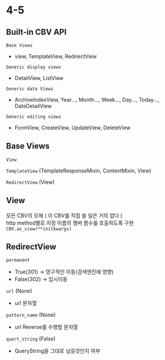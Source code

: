 # 4-5

## Built-in CBV API

`Base Views`

- view, TemplateView, RedirectView

`Generic display views`

- DetailView, ListView

`Generic date Views`

- ArchiveIndexView, Year..., Month..., Week..., Day..., Today..., DateDetailView

`Generic editing views`

- FormView, CreateView, UpdateView, DeleteView


## Base Views

`View`  

`TemplateView`
(TemplateResponseMixin, ContextMixin, View)  

`RedirectView`
(View)  

## View

모든 CBV의 모체 ( 이 CBV를 직접 쓸 일은 거의 없다 )  
http method별로 지정 이름의 멤버 함수를 호출하도록 구현  
`CBV.as_view(**initkwargs)`


## RedirectView

`permanent`

- True(301) -> 영구적인 이동(검색엔진에 영향)
- False(302) -> 임시이동

`url` (None)  

- url 문자열

`pattern_name` (None)

- url Reverse를 수행할 문자열

`quert_string` (False)

- QueryString을 그대로 넘길것인지 여부